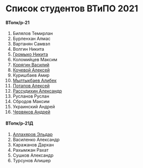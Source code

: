 # Список студентов ВТиПО 2021

#### ВТопк/р-21
1. Билялов Темирлан
1. Бурленхан Алмас
1. Вартанян Самвэл
1. Волгин Никита
1. [Громыко Никита](https://github.com/nickxgrom)
1. Коломийцев Максим
1. [Корягин Василий](https://github.com/4ebyrek99)
1. [Кочевой Алексей](https://github.com/LexyJexon)
1. Куришбаев Амир
1. [Мылтыкбаев Алибек](https://github.com/Alibek-dev)
1. [Потапов Алексей](https://github.com/4lexpot4pov)
1. [Рассудихин Александр](https://github.com/punkmachine)
1. Русланов Руслан
1. Сбродов Максим
1. Украинский Андрей
1. [Червяков Андрей](https://github.com/cogniocode)

#### ВТопк/р-21Д
1. [Аллахяров Эльдар](https://github.com/Tripenyazaraz)
1. Василенко Александр
1. Каражанов Дархан
1. Рахымжан Рахат
1. Сушков Александр
1. Турсунов Алишер
